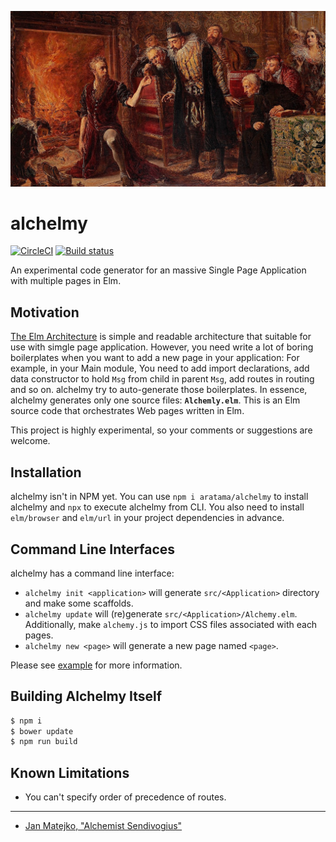 ![Alchemist Sendivogius](docs/Alchemik_Sedziwoj_Matejko.JPG)

# alchelmy

[![CircleCI](https://circleci.com/gh/aratama/alchelmy.svg?style=svg)](https://circleci.com/gh/aratama/alchelmy)
[![Build status](https://ci.appveyor.com/api/projects/status/8yvgjo92gk8jkw1j?svg=true)](https://ci.appveyor.com/project/aratama/alchelmy)

An experimental code generator for an massive Single Page Application with multiple pages in Elm.

## Motivation

[The Elm Architecture](https://guide.elm-lang.org/architecture/) is simple and readable architecture that suitable for use with simgle page application.
However, you need write a lot of boring boilerplates when you want to add a new page in your application: For example, in your Main module, You need to add import declarations, add data constructor to hold `Msg` from child in parent `Msg`, add routes in routing and so on. alchelmy try to auto-generate those boilerplates. In essence, alchelmy generates only one source files: **`Alchemly.elm`**. This is an Elm source code that orchestrates Web pages written in Elm.

This project is highly experimental, so your comments or suggestions are welcome.

## Installation

alchelmy isn't in NPM yet. You can use `npm i aratama/alchelmy` to install alchelmy and `npx` to execute alchelmy from CLI.
You also need to install `elm/browser` and `elm/url` in your project dependencies in advance.

## Command Line Interfaces

alchelmy has a command line interface:

- `alchelmy init <application>` will generate `src/<Application>` directory and make some scaffolds.
- `alchelmy update` will (re)generate `src/<Application>/Alchemy.elm`. Additionally, make `alchemy.js` to import CSS files associated with each pages.
- `alchelmy new <page>` will generate a new page named `<page>`.

Please see [example](example) for more information.


## Building Alchelmy Itself

```sh
$ npm i 
$ bower update
$ npm run build
```

## Known Limitations

- You can't specify order of precedence of routes.


----

* [Jan Matejko, "Alchemist Sendivogius"](https://commons.wikimedia.org/wiki/File:Alchemik_Sedziwoj_Matejko.JPG)